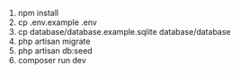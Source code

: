 1. npm install
2. cp .env.example .env
3. cp database/database.example.sqlite database/database
4. php artisan migrate
5. php artisan db:seed
6. composer run dev

